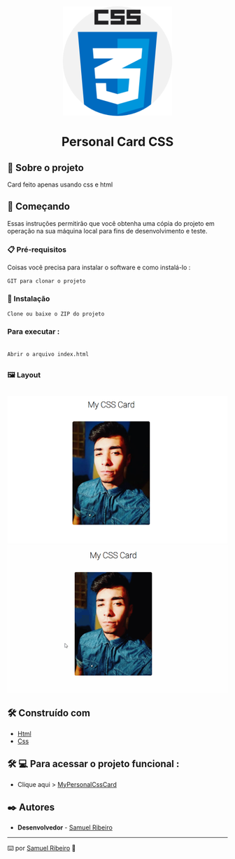 <p align='center'><img width='250' src="./assets/.github/logo.png"></p>
<h1 align='center'>Personal Card CSS</h1>
<p align='center'>
</p>

## 🚀 Sobre o projeto

Card feito apenas usando css e html


## 🚀 Começando

Essas instruções permitirão que você obtenha uma cópia do projeto em operação na sua máquina local para fins de desenvolvimento e teste.

### 📋 Pré-requisitos

Coisas você precisa para instalar o software e como instalá-lo :

```
GIT para clonar o projeto
```

### 🔧 Instalação

```
Clone ou baixe o ZIP do projeto
```

### Para executar :

```

Abrir o arquivo index.html

```

## <h3> 🖼️ Layout</h3>

<br>

 <img src="./assets/.github/layout1.png">
    <br>
 <img src="./assets/.github/layout2.gif">
    <br>


## 🛠️ Construído com

- [Html](https://developer.mozilla.org/pt-BR/docs/Web/HTML/) 
- [Css](https://www.w3schools.com/css/)


## 🛠 💻 Para acessar o projeto funcional :

<p>

- Clique aqui > [MyPersonalCssCard](https://my-css-card.netlify.app/)

<p>

## ✒️ Autores

- **Desenvolvedor** - [Samuel Ribeiro](https://github.com/samuelrrs)

---

⌨️ por [Samuel Ribeiro](https://github.com/samuelrrs) 🚀
```
